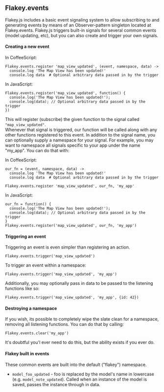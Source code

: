 ## Flakey.events
Flakey.js includes a basic event signaling system to allow subscribing to and 
generating events by means of an Observer-pattern singleton located at Flakey.events. 
Flakey.js triggers built-in signals for several common events (model updating, etc), but you 
can also create and trigger your own signals.

#### Creating a new event
In CoffeeScript:

    Flakey.events.register 'map_view_updated', (event, namespace, data) ->
      console.log 'The Map View has been updated!'
      console.log data  # Optional arbitrary data passed in by the trigger
      
In JavaScript:

    Flakey.events.register('map_view_updated', function() {
      console.log('The Map View has been updated!');
      console.log(data); // Optional arbitrary data passed in by the trigger
    })
    
This will register (subscribe) the given function to the signal called `"map_view_updated"`.  
Whenever that signal is triggered, our function will be called along with any other functions 
registered to this event. In addition to the signal name, you can optionally supply a namespace 
for your signal. For example, you may want to namespace all signals specific to your app under 
the name "my_app". You can do that with:

In CoffeeScript:
    
    our_fn = (event, namespace, data) ->
      console.log 'The Map View has been updated!'
      console.log data  # Optional arbitrary data passed in by the trigger
      
    Flakey.events.register 'map_view_updated', our_fn, 'my_app'
      
In JavaScript:

    our_fn = function() {
      console.log('The Map View has been updated!');
      console.log(data); // Optional arbitrary data passed in by the trigger
    }
    Flakey.events.register('map_view_updated', our_fn, 'my_app')
    
#### Triggering an event
Triggering an event is even simpler than registering an action.

    Flakey.events.trigger('map_view_updated')

To trigger an event within a namespace:

    Flakey.events.trigger('map_view_updated', 'my_app')
    
Additionally, you may optionally pass in data to be passed to the listening functions like so:

    Flakey.events.trigger('map_view_updated', 'my_app', {id: 42})
    
#### Destroying a namespace
If you wish, its possible to completely wipe the slate clean for a namespace, removing all listening 
functions.  You can do that by calling:

    Flakey.events.clear('my_app')
    
It's doubtful you'l ever need to do this, but the ability exists if you ever do.

#### Flakey built in events
These common events are built into the default ("flakey") namespace.

- `model_foo_updated` - foo is replaced by the model's name in lowercase (e.g. `model_note_updated`). 
Called when an instance of the model is saved, passes the instance through in data.